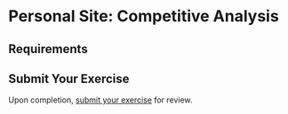 # Personal Site: Competitive Analysis

## Requirements

## Submit Your Exercise
Upon completion, [submit your exercise](http://bit.ly/NSSExerciseSubmission) for review.